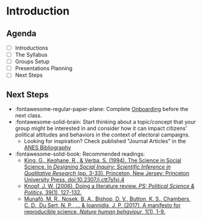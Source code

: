 # Introduction

## Agenda
- [ ] Introductions
- [ ] The Syllabus
- [ ] Groups Setup
- [ ] Presentations Planning
- [ ] Next Steps

## Next Steps
- :fontawesome-regular-paper-plane: Complete [Onboarding](../resources/onboarding.md) before the next class.
- :fontawesome-solid-brain: Start thinking about a topic/concept that your group might be interested in and consider how it can impact citizens' political attitudes and behaviors in the context of electoral campaigns.
    - Looking for inspiration? Check published "Journal Articles" in the [ANES Bibliography](https://electionstudies.org/papers-documents/anes-bibliography/)
- :fontawesome-solid-book: Recommended readings:
    - [King, G., Keohane, R., & Verba, S. (1994). The Science in Social Science. In *Designing Social Inquiry: Scientific Inference in Qualitative Research* (pp. 3-33). Princeton, New Jersey: Princeton University Press. doi:10.2307/j.ctt7sfxj.4](http://filesender.sciencespobordeaux.fr/?s=download&token=1b66e304-ac7d-4fb2-a017-97ec3186befd)
    - [Knopf, J. W. (2006). Doing a literature review. *PS: Political Science & Politics,* 39(1), 127-132.](https://www.cambridge.org/core/services/aop-cambridge-core/content/view/00B62000B6760AB78E1BD27E32A94C9F/S1049096506060264a.pdf/doing-a-literature-review.pdf?casa_token=szUhrJK1G30AAAAA:yj5nqRIULvP0oFEmACEq9AkAIZPdF8YBt9xWDetabQJwdKzVTZQ3yZvbGszZMNoesDnYgFtim2AA)
    - [Munafò, M. R., Nosek, B. A., Bishop, D. V., Button, K. S., Chambers, C. D., Du Sert, N. P., ... & Ioannidis, J. P. (2017). A manifesto for reproducible science. *Nature human behaviour*, 1(1), 1-9.](https://www.nature.com/articles/s41562-016-0021)

